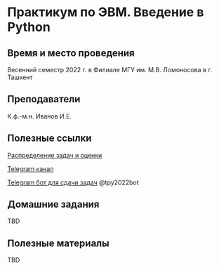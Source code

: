 # Практикум по ЭВМ. Введение в Python

## Время и место проведения
Весенний семестр 2022 г. в Филиале МГУ им. М.В. Ломоносова в г. Ташкент

## Преподаватели
К.ф.-м.н. Иванов И.Е.

## Полезные ссылки
[Распределение задач и оценки](TBD)

[Telegram канал](https://t.me/+wCiuba9nTyBmYzIy)

[Telegram бот для сдачи задач](http://t.me/tpy2022bot) @tpy2022bot

## Домашние задания
TBD

## Полезные материалы
TBD
